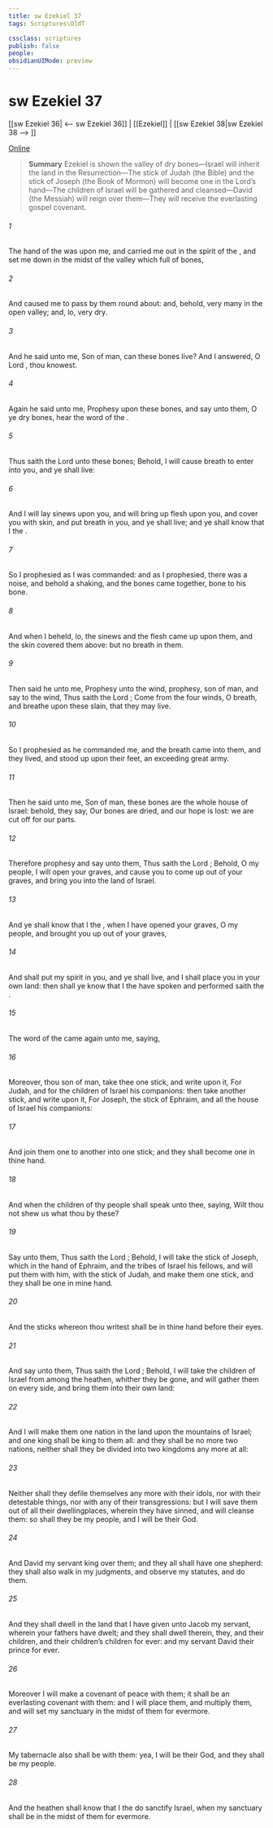 ```yaml
---
title: sw Ezekiel 37
tags: Scriptures\OldT

cssclass: scriptures
publish: false
people:
obsidianUIMode: preview
---
```


# sw Ezekiel 37
[[sw Ezekiel 36| <-- sw Ezekiel 36]] | [[Ezekiel]] | [[sw Ezekiel 38|sw Ezekiel 38 --> ]]

[Online](https://churchofjesuschrist.org/study/scriptures/ot/ezek/37?lang=eng)

> __Summary__
Ezekiel is shown the valley of dry bones—Israel will inherit the land in the Resurrection—The stick of Judah (the Bible) and the stick of Joseph (the Book of Mormon) will become one in the Lord’s hand—The children of Israel will be gathered and cleansed—David (the Messiah) will reign over them—They will receive the everlasting gospel covenant.

###### 1 
The hand of the  was upon me, and carried me out in the spirit of the , and set me down in the midst of the valley which  full of bones,

###### 2 
And caused me to pass by them round about: and, behold,  very many in the open valley; and, lo,  very dry.

###### 3 
And he said unto me, Son of man, can these bones live? And I answered, O Lord , thou knowest.

###### 4 
Again he said unto me, Prophesy upon these bones, and say unto them, O ye dry bones, hear the word of the .

###### 5 
Thus saith the Lord  unto these bones; Behold, I will cause breath to enter into you, and ye shall live:

###### 6 
And I will lay sinews upon you, and will bring up flesh upon you, and cover you with skin, and put breath in you, and ye shall live; and ye shall know that I  the .

###### 7 
So I prophesied as I was commanded: and as I prophesied, there was a noise, and behold a shaking, and the bones came together, bone to his bone.

###### 8 
And when I beheld, lo, the sinews and the flesh came up upon them, and the skin covered them above: but  no breath in them.

###### 9 
Then said he unto me, Prophesy unto the wind, prophesy, son of man, and say to the wind, Thus saith the Lord ; Come from the four winds, O breath, and breathe upon these slain, that they may live.

###### 10 
So I prophesied as he commanded me, and the breath came into them, and they lived, and stood up upon their feet, an exceeding great army.

###### 11 
Then he said unto me, Son of man, these bones are the whole house of Israel: behold, they say, Our bones are dried, and our hope is lost: we are cut off for our parts.

###### 12 
Therefore prophesy and say unto them, Thus saith the Lord ; Behold, O my people, I will open your graves, and cause you to come up out of your graves, and bring you into the land of Israel.

###### 13 
And ye shall know that I  the , when I have opened your graves, O my people, and brought you up out of your graves,

###### 14 
And shall put my spirit in you, and ye shall live, and I shall place you in your own land: then shall ye know that I the  have spoken  and performed  saith the .

###### 15 
The word of the  came again unto me, saying,

###### 16 
Moreover, thou son of man, take thee one stick, and write upon it, For Judah, and for the children of Israel his companions: then take another stick, and write upon it, For Joseph, the stick of Ephraim, and  all the house of Israel his companions:

###### 17 
And join them one to another into one stick; and they shall become one in thine hand.

###### 18 
And when the children of thy people shall speak unto thee, saying, Wilt thou not shew us what thou  by these?

###### 19 
Say unto them, Thus saith the Lord ; Behold, I will take the stick of Joseph, which  in the hand of Ephraim, and the tribes of Israel his fellows, and will put them with him,  with the stick of Judah, and make them one stick, and they shall be one in mine hand.

###### 20 
And the sticks whereon thou writest shall be in thine hand before their eyes.

###### 21 
And say unto them, Thus saith the Lord ; Behold, I will take the children of Israel from among the heathen, whither they be gone, and will gather them on every side, and bring them into their own land:

###### 22 
And I will make them one nation in the land upon the mountains of Israel; and one king shall be king to them all: and they shall be no more two nations, neither shall they be divided into two kingdoms any more at all:

###### 23 
Neither shall they defile themselves any more with their idols, nor with their detestable things, nor with any of their transgressions: but I will save them out of all their dwellingplaces, wherein they have sinned, and will cleanse them: so shall they be my people, and I will be their God.

###### 24 
And David my servant  king over them; and they all shall have one shepherd: they shall also walk in my judgments, and observe my statutes, and do them.

###### 25 
And they shall dwell in the land that I have given unto Jacob my servant, wherein your fathers have dwelt; and they shall dwell therein,  they, and their children, and their children’s children for ever: and my servant David  their prince for ever.

###### 26 
Moreover I will make a covenant of peace with them; it shall be an everlasting covenant with them: and I will place them, and multiply them, and will set my sanctuary in the midst of them for evermore.

###### 27 
My tabernacle also shall be with them: yea, I will be their God, and they shall be my people.

###### 28 
And the heathen shall know that I the  do sanctify Israel, when my sanctuary shall be in the midst of them for evermore.

